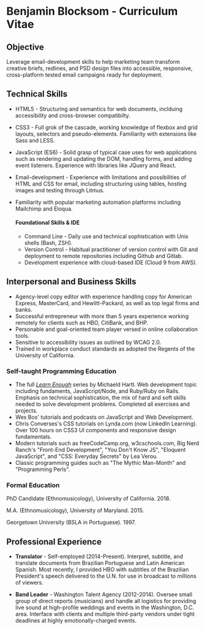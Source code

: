 # Benjamin Blocksom - Curriculum Vitae

## Objective
Leverage email-development skills to help marketing team transform creative briefs, redlines, and PSD design files into accessible, responsive, cross-platform tested email campaigns ready for deployment.

## Technical Skills
* HTML5 - Structuring and semantics for web documents, inclduing accessibility and cross-browser compatibilty.
* CSS3 - Full grok of the cascade, working knowledge of flexbox and grid layouts, selectors and pseudo-elements. Familiarity with extensions like Sass and LESS.
* JavaScript (ES6) - Solid grasp of typical case uses for web applications such as rendering and updating the DOM, handling forms, and adding event listeners. Experience with libraries like JQuery and React.
* Email-development - Experience with limitations and possibilities of HTML and CSS for email, including structuring using tables, hosting images and testing through Litmus.
* Familiarity with popular marketing automation platforms including Mailchimp and Eloqua.

  #### Foundational Skills & IDE
  * Command Line - Daily use and technical sophistication with Unix shells (Bash, ZSH).
  * Version Control - Habitual practitioner of version control with Git and deployment to remote repositories including Github and Gitlab.
  * Development experience with cloud-based IDE (Cloud 9 from AWS).

## Interpersonal and Business Skills
* Agency-level copy editor with experience handling copy for American Express, MasterCard, and Hewlitt-Packard, as well as top legal firms and banks.
* Successful entrepreneur with more than 5 years experience working remotely for clients such as HBO, CitiBank, and BHP.
* Personable and goal-oriented team player versed in online collaboration tools.
* Sensitive to accessibility issues as outlined by WCAG 2.0.
* Trained in workplace conduct standards as adopted the Regents of the University of California.

### Self-taught Programming Education

* The full [*Learn Enough*](https://www.learnenough.com/) series by Michaeld Hartl. Web development topic including fundaments, JavaScript/Node, and Ruby/Ruby on Rails. Emphasis on technical sophistication, the mix of hard and soft skills needed to solve development problems. Completed all exercises and projects.
* Wes Bos' tutorials and podcasts on JavaScript and Web Development.
* Chris Converses's CSS tutorials on Lynda.com (now LinkedIn Learning). Over 100 hours on CSS3 UI components and responsive design fundamentals.
* Modern tutorials such as freeCodeCamp.org, w3cschools.com, Big Nerd Ranch's "Front-End Development", "You Don't Know JS", "Eloquent JavaScript", and "CSS: Everyday Secrets" by Lea Verou.
* Classic programming guides such as "The Mythic Man-Month" and "Programming Perls".

### Formal Education

PhD Candidate (Ethnomusicology), University of California. 2018.

M.A. (Ethnomusicology), University of Maryland. 2015.

Georgetown University (BSLA in Portuguese). 1997.

## Professional Experience

* **Translator** - Self-employed (2014-Present). Interpret, subtitle, and translate documents from Brazilian Portuguese and Latin American Spanish. Most recently, I provided HBO with subtitles of the Brazilian President's speech delivered to the U.N. for use in broadcast to millions of viewers.

* **Band Leader** - Washington Talent Agency (2012-2014). Oversee small group of direct reports (musicians) and handle all logistics for providing live sound at high-profile weddings and events in the Washington, D.C. area. Interface with clients and multiple third-party vendors under tight deadlines at highly emotionally-charged events. 
